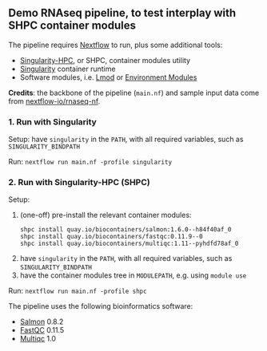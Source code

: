 ## Demo RNAseq pipeline, to test interplay with SHPC container modules

The pipeline requires [Nextflow](https://github.com/nextflow-io/nextflow) to run, plus some additional tools:

* [Singularity-HPC](http://github.com/singularityhub/singularity-hpc), or SHPC, container modules utility
* [Singularity](http://singularity.hpcng.org) container runtime
* Software modules, i.e. [Lmod](https://lmod.readthedocs.io) or [Environment Modules](https://modules.readthedocs.io)

**Credits**: the backbone of the pipeline (`main.nf`) and sample input data come from [nextflow-io/rnaseq-nf](https://github.com/nextflow-io/rnaseq-nf).  


### 1. Run with Singularity

Setup: have `singularity` in the `PATH`, with all required variables, such as `SINGULARITY_BINDPATH`  

Run: `nextflow run main.nf -profile singularity`  


### 2. Run with Singularity-HPC (SHPC)

Setup:
1. (one-off) pre-install the relevant container modules:
    ```
    shpc install quay.io/biocontainers/salmon:1.6.0--h84f40af_0
    shpc install quay.io/biocontainers/fastqc:0.11.9--0
    shpc install quay.io/biocontainers/multiqc:1.11--pyhdfd78af_0
    ```
1. have `singularity` in the `PATH`, with all required variables, such as `SINGULARITY_BINDPATH`
2. have the container modules tree in `MODULEPATH`, e.g. using `module use`

Run: `nextflow run main.nf -profile shpc`


The pipeline uses the following bioinformatics software: 

* [Salmon](https://combine-lab.github.io/salmon/) 0.8.2
* [FastQC](https://www.bioinformatics.babraham.ac.uk/projects/fastqc/) 0.11.5
* [Multiqc](https://multiqc.info) 1.0


